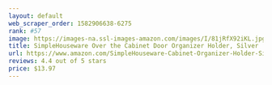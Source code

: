 ```yaml
---
layout: default 
﻿web_scraper_order: 1582906638-6275
rank: #57
image: https://images-na.ssl-images-amazon.com/images/I/81jRfX92iKL.jpg
title: SimpleHouseware Over the Cabinet Door Organizer Holder, Silver
url: https://www.amazon.com/SimpleHouseware-Cabinet-Organizer-Holder-Silver/dp/B01LXKKVPK/ref=zg_mw_home-garden_57?_encoding=UTF8&psc=1&refRID=VNAFRWV2J3PCK3AH2E7B
reviews: 4.4 out of 5 stars
price: $13.97 
---
```


